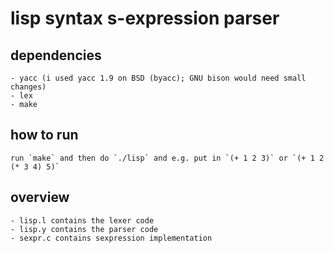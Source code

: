 # lisp syntax s-expression parser
## dependencies
	- yacc (i used yacc 1.9 on BSD (byacc); GNU bison would need small changes)  
	- lex  
	- make  
## how to run
	run `make` and then do `./lisp` and e.g. put in `(+ 1 2 3)` or `(+ 1 2 (* 3 4) 5)`  
## overview
	- lisp.l contains the lexer code  
	- lisp.y contains the parser code  
	- sexpr.c contains sexpression implementation  
